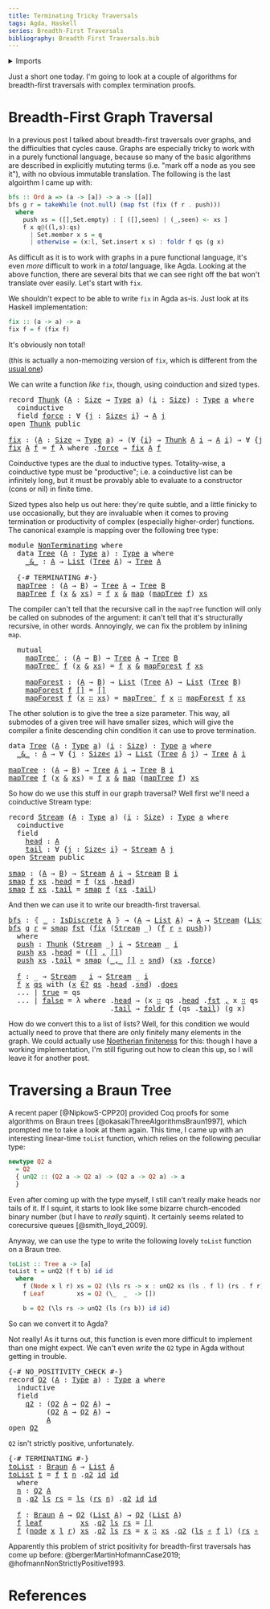```yaml
---
title: Terminating Tricky Traversals
tags: Agda, Haskell
series: Breadth-First Traversals
bibliography: Breadth First Traversals.bib
---
```


<details>
<summary>
Imports
</summary>


<pre class="Agda"><a id="192" class="Symbol">{-#</a> <a id="196" class="Keyword">OPTIONS</a> <a id="204" class="Pragma">--cubical</a> <a id="214" class="Pragma">--sized-types</a> <a id="228" class="Symbol">#-}</a>

<a id="233" class="Keyword">module</a> <a id="240" href="" class="Module">Post</a> <a id="245" class="Keyword">where</a>

<a id="252" class="Keyword">open</a> <a id="257" class="Keyword">import</a> <a id="264" href="../code/terminating-tricky-traversals/Post.Prelude.html" class="Module">../code/terminating-tricky-traversals/Post.Prelude</a>
</pre>
</details>


Just a short one today.
I'm going to look at a couple of algorithms for breadth-first traversals with
complex termination proofs.

# Breadth-First Graph Traversal

In a previous post I talked about breadth-first traversals over graphs, and the
difficulties that cycles cause.
Graphs are especially tricky to work with in a purely functional language,
because so many of the basic algorithms are described in explicitly mututing
terms (i.e. "mark off a node as you see it"), with no obvious immutable
translation.
The following is the last algoirthm I came up with:

```haskell
bfs :: Ord a => (a -> [a]) -> a -> [[a]]
bfs g r = takeWhile (not.null) (map fst (fix (f r . push)))
  where
    push xs = ([],Set.empty) : [ ([],seen) | (_,seen) <- xs ]
    f x q@((l,s):qs)
      | Set.member x s = q
      | otherwise = (x:l, Set.insert x s) : foldr f qs (g x)
```

As difficult as it is to work with graphs in a pure functional language, it's
even *more* difficult to work in a *total* language, like Agda.
Looking at the above function, there are several bits that we can see right off
the bat won't translate over easily.
Let's start with `fix`.

We shouldn't expect to be able to write `fix` in Agda as-is.
Just look at its Haskell implementation:

```haskell
fix :: (a -> a) -> a
fix f = f (fix f)
```

It's obviously non total!

(this is actually a non-memoizing version of `fix`, which is different from the
[usual
one](https://stackoverflow.com/questions/37366222/why-is-this-version-of-fix-more-efficient-in-haskell/37366374))

We can write a function *like* `fix`, though, using coinduction and sized types.

<pre class="Agda"><a id="1890" class="Keyword">record</a> <a id="Thunk"></a><a id="1897" href="#1897" class="Record">Thunk</a> <a id="1903" class="Symbol">(</a><a id="1904" href="#1904" class="Bound">A</a> <a id="1906" class="Symbol">:</a> <a id="1908" href="../code/terminating-tricky-traversals/Agda.Builtin.Size.html#179" class="Postulate">Size</a> <a id="1913" class="Symbol">→</a> <a id="1915" href="../code/terminating-tricky-traversals/Cubical.Core.Primitives.html#957" class="Function">Type</a> <a id="1920" href="../code/terminating-tricky-traversals/Post.Prelude.html#221" class="Generalizable">a</a><a id="1921" class="Symbol">)</a> <a id="1923" class="Symbol">(</a><a id="1924" href="#1924" class="Bound">i</a> <a id="1926" class="Symbol">:</a> <a id="1928" href="../code/terminating-tricky-traversals/Agda.Builtin.Size.html#179" class="Postulate">Size</a><a id="1932" class="Symbol">)</a> <a id="1934" class="Symbol">:</a> <a id="1936" href="../code/terminating-tricky-traversals/Cubical.Core.Primitives.html#957" class="Function">Type</a> <a id="1941" href="#1920" class="Bound">a</a> <a id="1943" class="Keyword">where</a>
  <a id="1951" class="Keyword">coinductive</a>
  <a id="1965" class="Keyword">field</a> <a id="Thunk.force"></a><a id="1971" href="#1971" class="Field">force</a> <a id="1977" class="Symbol">:</a> <a id="1979" class="Symbol">∀</a> <a id="1981" class="Symbol">{</a><a id="1982" href="#1982" class="Bound">j</a> <a id="1984" class="Symbol">:</a> <a id="1986" href="../code/terminating-tricky-traversals/Agda.Builtin.Size.html#211" class="Postulate Operator">Size&lt;</a> <a id="1992" href="#1924" class="Bound">i</a><a id="1993" class="Symbol">}</a> <a id="1995" class="Symbol">→</a> <a id="1997" href="#1904" class="Bound">A</a> <a id="1999" href="#1982" class="Bound">j</a>
<a id="2001" class="Keyword">open</a> <a id="2006" href="#1897" class="Module">Thunk</a> <a id="2012" class="Keyword">public</a>

<a id="fix"></a><a id="2020" href="#2020" class="Function">fix</a> <a id="2024" class="Symbol">:</a> <a id="2026" class="Symbol">(</a><a id="2027" href="#2027" class="Bound">A</a> <a id="2029" class="Symbol">:</a> <a id="2031" href="../code/terminating-tricky-traversals/Agda.Builtin.Size.html#179" class="Postulate">Size</a> <a id="2036" class="Symbol">→</a> <a id="2038" href="../code/terminating-tricky-traversals/Cubical.Core.Primitives.html#957" class="Function">Type</a> <a id="2043" href="../code/terminating-tricky-traversals/Post.Prelude.html#221" class="Generalizable">a</a><a id="2044" class="Symbol">)</a> <a id="2046" class="Symbol">→</a> <a id="2048" class="Symbol">(∀</a> <a id="2051" class="Symbol">{</a><a id="2052" href="#2052" class="Bound">i</a><a id="2053" class="Symbol">}</a> <a id="2055" class="Symbol">→</a> <a id="2057" href="#1897" class="Record">Thunk</a> <a id="2063" href="#2027" class="Bound">A</a> <a id="2065" href="#2052" class="Bound">i</a> <a id="2067" class="Symbol">→</a> <a id="2069" href="#2027" class="Bound">A</a> <a id="2071" href="#2052" class="Bound">i</a><a id="2072" class="Symbol">)</a> <a id="2074" class="Symbol">→</a> <a id="2076" class="Symbol">∀</a> <a id="2078" class="Symbol">{</a><a id="2079" href="#2079" class="Bound">j</a><a id="2080" class="Symbol">}</a> <a id="2082" class="Symbol">→</a> <a id="2084" href="#2027" class="Bound">A</a> <a id="2086" href="#2079" class="Bound">j</a>
<a id="2088" href="#2020" class="Function">fix</a> <a id="2092" href="#2092" class="Bound">A</a> <a id="2094" href="#2094" class="Bound">f</a> <a id="2096" class="Symbol">=</a> <a id="2098" href="#2094" class="Bound">f</a> <a id="2100" class="Symbol">λ</a> <a id="2102" class="Keyword">where</a> <a id="2108" class="Symbol">.</a><a id="2109" href="#1971" class="Field">force</a> <a id="2115" class="Symbol">→</a> <a id="2117" href="#2020" class="Function">fix</a> <a id="2121" href="#2092" class="Bound">A</a> <a id="2123" href="#2094" class="Bound">f</a>
</pre>
Coinductive types are the dual to inductive types.
Totality-wise, a coinductive type must be "productive"; i.e. a coinductive list
can be infinitely long, but it must be provably able to evaluate to a
constructor (cons or nil) in finite time.

Sized types also help us out here: they're quite subtle, and a little finicky to
use occasionally, but they are invaluable when it comes to proving termination
or productivity of complex (especially higher-order) functions.
The canonical example is mapping over the following tree type:

<pre class="Agda"><a id="2670" class="Keyword">module</a> <a id="NonTerminating"></a><a id="2677" href="#2677" class="Module">NonTerminating</a> <a id="2692" class="Keyword">where</a>
  <a id="2700" class="Keyword">data</a> <a id="NonTerminating.Tree"></a><a id="2705" href="#2705" class="Datatype">Tree</a> <a id="2710" class="Symbol">(</a><a id="2711" href="#2711" class="Bound">A</a> <a id="2713" class="Symbol">:</a> <a id="2715" href="../code/terminating-tricky-traversals/Cubical.Core.Primitives.html#957" class="Function">Type</a> <a id="2720" href="../code/terminating-tricky-traversals/Post.Prelude.html#221" class="Generalizable">a</a><a id="2721" class="Symbol">)</a> <a id="2723" class="Symbol">:</a> <a id="2725" href="../code/terminating-tricky-traversals/Cubical.Core.Primitives.html#957" class="Function">Type</a> <a id="2730" href="#2720" class="Bound">a</a> <a id="2732" class="Keyword">where</a>
    <a id="NonTerminating.Tree._&amp;_"></a><a id="2742" href="#2742" class="InductiveConstructor Operator">_&amp;_</a> <a id="2746" class="Symbol">:</a> <a id="2748" href="#2711" class="Bound">A</a> <a id="2750" class="Symbol">→</a> <a id="2752" href="../code/terminating-tricky-traversals/Post.Prelude.html#507" class="Datatype">List</a> <a id="2757" class="Symbol">(</a><a id="2758" href="#2705" class="Datatype">Tree</a> <a id="2763" href="#2711" class="Bound">A</a><a id="2764" class="Symbol">)</a> <a id="2766" class="Symbol">→</a> <a id="2768" href="#2705" class="Datatype">Tree</a> <a id="2773" href="#2711" class="Bound">A</a>

  <a id="2778" class="Symbol">{-#</a> <a id="2782" class="Keyword">TERMINATING</a> <a id="2794" class="Symbol">#-}</a>
  <a id="NonTerminating.mapTree"></a><a id="2800" href="#2800" class="Function">mapTree</a> <a id="2808" class="Symbol">:</a> <a id="2810" class="Symbol">(</a><a id="2811" href="../code/terminating-tricky-traversals/Post.Prelude.html#237" class="Generalizable">A</a> <a id="2813" class="Symbol">→</a> <a id="2815" href="../code/terminating-tricky-traversals/Post.Prelude.html#250" class="Generalizable">B</a><a id="2816" class="Symbol">)</a> <a id="2818" class="Symbol">→</a> <a id="2820" href="#2705" class="Datatype">Tree</a> <a id="2825" href="../code/terminating-tricky-traversals/Post.Prelude.html#237" class="Generalizable">A</a> <a id="2827" class="Symbol">→</a> <a id="2829" href="#2705" class="Datatype">Tree</a> <a id="2834" href="../code/terminating-tricky-traversals/Post.Prelude.html#250" class="Generalizable">B</a>
  <a id="2838" href="#2800" class="Function">mapTree</a> <a id="2846" href="#2846" class="Bound">f</a> <a id="2848" class="Symbol">(</a><a id="2849" href="#2849" class="Bound">x</a> <a id="2851" href="#2742" class="InductiveConstructor Operator">&amp;</a> <a id="2853" href="#2853" class="Bound">xs</a><a id="2855" class="Symbol">)</a> <a id="2857" class="Symbol">=</a> <a id="2859" href="#2846" class="Bound">f</a> <a id="2861" href="#2849" class="Bound">x</a> <a id="2863" href="#2742" class="InductiveConstructor Operator">&amp;</a> <a id="2865" href="../code/terminating-tricky-traversals/Post.Prelude.html#678" class="Function">map</a> <a id="2869" class="Symbol">(</a><a id="2870" href="#2800" class="Function">mapTree</a> <a id="2878" href="#2846" class="Bound">f</a><a id="2879" class="Symbol">)</a> <a id="2881" href="#2853" class="Bound">xs</a>
</pre>
The compiler can't tell that the recursive call in the `mapTree` function will
only be called on subnodes of the argument: it can't tell that it's structurally
recursive, in other words.
Annoyingly, we can fix the problem by inlining `map`.

<pre class="Agda">  <a id="3141" class="Keyword">mutual</a>
    <a id="NonTerminating.mapTree′"></a><a id="3152" href="#3152" class="Function">mapTree′</a> <a id="3161" class="Symbol">:</a> <a id="3163" class="Symbol">(</a><a id="3164" href="../code/terminating-tricky-traversals/Post.Prelude.html#237" class="Generalizable">A</a> <a id="3166" class="Symbol">→</a> <a id="3168" href="../code/terminating-tricky-traversals/Post.Prelude.html#250" class="Generalizable">B</a><a id="3169" class="Symbol">)</a> <a id="3171" class="Symbol">→</a> <a id="3173" href="#2705" class="Datatype">Tree</a> <a id="3178" href="../code/terminating-tricky-traversals/Post.Prelude.html#237" class="Generalizable">A</a> <a id="3180" class="Symbol">→</a> <a id="3182" href="#2705" class="Datatype">Tree</a> <a id="3187" href="../code/terminating-tricky-traversals/Post.Prelude.html#250" class="Generalizable">B</a>
    <a id="3193" href="#3152" class="Function">mapTree′</a> <a id="3202" href="#3202" class="Bound">f</a> <a id="3204" class="Symbol">(</a><a id="3205" href="#3205" class="Bound">x</a> <a id="3207" href="#2742" class="InductiveConstructor Operator">&amp;</a> <a id="3209" href="#3209" class="Bound">xs</a><a id="3211" class="Symbol">)</a> <a id="3213" class="Symbol">=</a> <a id="3215" href="#3202" class="Bound">f</a> <a id="3217" href="#3205" class="Bound">x</a> <a id="3219" href="#2742" class="InductiveConstructor Operator">&amp;</a> <a id="3221" href="#3241" class="Function">mapForest</a> <a id="3231" href="#3202" class="Bound">f</a> <a id="3233" href="#3209" class="Bound">xs</a>

    <a id="NonTerminating.mapForest"></a><a id="3241" href="#3241" class="Function">mapForest</a> <a id="3251" class="Symbol">:</a> <a id="3253" class="Symbol">(</a><a id="3254" href="../code/terminating-tricky-traversals/Post.Prelude.html#237" class="Generalizable">A</a> <a id="3256" class="Symbol">→</a> <a id="3258" href="../code/terminating-tricky-traversals/Post.Prelude.html#250" class="Generalizable">B</a><a id="3259" class="Symbol">)</a> <a id="3261" class="Symbol">→</a> <a id="3263" href="../code/terminating-tricky-traversals/Post.Prelude.html#507" class="Datatype">List</a> <a id="3268" class="Symbol">(</a><a id="3269" href="#2705" class="Datatype">Tree</a> <a id="3274" href="../code/terminating-tricky-traversals/Post.Prelude.html#237" class="Generalizable">A</a><a id="3275" class="Symbol">)</a> <a id="3277" class="Symbol">→</a> <a id="3279" href="../code/terminating-tricky-traversals/Post.Prelude.html#507" class="Datatype">List</a> <a id="3284" class="Symbol">(</a><a id="3285" href="#2705" class="Datatype">Tree</a> <a id="3290" href="../code/terminating-tricky-traversals/Post.Prelude.html#250" class="Generalizable">B</a><a id="3291" class="Symbol">)</a>
    <a id="3297" href="#3241" class="Function">mapForest</a> <a id="3307" href="#3307" class="Bound">f</a> <a id="3309" href="../code/terminating-tricky-traversals/Post.Prelude.html#542" class="InductiveConstructor">[]</a> <a id="3312" class="Symbol">=</a> <a id="3314" href="../code/terminating-tricky-traversals/Post.Prelude.html#542" class="InductiveConstructor">[]</a>
    <a id="3321" href="#3241" class="Function">mapForest</a> <a id="3331" href="#3331" class="Bound">f</a> <a id="3333" class="Symbol">(</a><a id="3334" href="#3334" class="Bound">x</a> <a id="3336" href="../code/terminating-tricky-traversals/Post.Prelude.html#556" class="InductiveConstructor Operator">∷</a> <a id="3338" href="#3338" class="Bound">xs</a><a id="3340" class="Symbol">)</a> <a id="3342" class="Symbol">=</a> <a id="3344" href="#3152" class="Function">mapTree′</a> <a id="3353" href="#3331" class="Bound">f</a> <a id="3355" href="#3334" class="Bound">x</a> <a id="3357" href="../code/terminating-tricky-traversals/Post.Prelude.html#556" class="InductiveConstructor Operator">∷</a> <a id="3359" href="#3241" class="Function">mapForest</a> <a id="3369" href="#3331" class="Bound">f</a> <a id="3371" href="#3338" class="Bound">xs</a>
</pre>
The other solution is to give the tree a size parameter.
This way, all submodes of a given tree will have smaller sizes, which will give
the compiler a finite descending chin condition it can use to prove termination.

<pre class="Agda"><a id="3606" class="Keyword">data</a> <a id="Tree"></a><a id="3611" href="#3611" class="Datatype">Tree</a> <a id="3616" class="Symbol">(</a><a id="3617" href="#3617" class="Bound">A</a> <a id="3619" class="Symbol">:</a> <a id="3621" href="../code/terminating-tricky-traversals/Cubical.Core.Primitives.html#957" class="Function">Type</a> <a id="3626" href="../code/terminating-tricky-traversals/Post.Prelude.html#221" class="Generalizable">a</a><a id="3627" class="Symbol">)</a> <a id="3629" class="Symbol">(</a><a id="3630" href="#3630" class="Bound">i</a> <a id="3632" class="Symbol">:</a> <a id="3634" href="../code/terminating-tricky-traversals/Agda.Builtin.Size.html#179" class="Postulate">Size</a><a id="3638" class="Symbol">)</a> <a id="3640" class="Symbol">:</a> <a id="3642" href="../code/terminating-tricky-traversals/Cubical.Core.Primitives.html#957" class="Function">Type</a> <a id="3647" href="#3626" class="Bound">a</a> <a id="3649" class="Keyword">where</a>
  <a id="Tree._&amp;_"></a><a id="3657" href="#3657" class="InductiveConstructor Operator">_&amp;_</a> <a id="3661" class="Symbol">:</a> <a id="3663" href="#3617" class="Bound">A</a> <a id="3665" class="Symbol">→</a> <a id="3667" class="Symbol">∀</a> <a id="3669" class="Symbol">{</a><a id="3670" href="#3670" class="Bound">j</a> <a id="3672" class="Symbol">:</a> <a id="3674" href="../code/terminating-tricky-traversals/Agda.Builtin.Size.html#211" class="Postulate Operator">Size&lt;</a> <a id="3680" href="#3630" class="Bound">i</a><a id="3681" class="Symbol">}</a> <a id="3683" class="Symbol">→</a> <a id="3685" href="../code/terminating-tricky-traversals/Post.Prelude.html#507" class="Datatype">List</a> <a id="3690" class="Symbol">(</a><a id="3691" href="#3611" class="Datatype">Tree</a> <a id="3696" href="#3617" class="Bound">A</a> <a id="3698" href="#3670" class="Bound">j</a><a id="3699" class="Symbol">)</a> <a id="3701" class="Symbol">→</a> <a id="3703" href="#3611" class="Datatype">Tree</a> <a id="3708" href="#3617" class="Bound">A</a> <a id="3710" href="#3630" class="Bound">i</a>

<a id="mapTree"></a><a id="3713" href="#3713" class="Function">mapTree</a> <a id="3721" class="Symbol">:</a> <a id="3723" class="Symbol">(</a><a id="3724" href="../code/terminating-tricky-traversals/Post.Prelude.html#237" class="Generalizable">A</a> <a id="3726" class="Symbol">→</a> <a id="3728" href="../code/terminating-tricky-traversals/Post.Prelude.html#250" class="Generalizable">B</a><a id="3729" class="Symbol">)</a> <a id="3731" class="Symbol">→</a> <a id="3733" href="#3611" class="Datatype">Tree</a> <a id="3738" href="../code/terminating-tricky-traversals/Post.Prelude.html#237" class="Generalizable">A</a> <a id="3740" href="../code/terminating-tricky-traversals/Post.Prelude.html#276" class="Generalizable">i</a> <a id="3742" class="Symbol">→</a> <a id="3744" href="#3611" class="Datatype">Tree</a> <a id="3749" href="../code/terminating-tricky-traversals/Post.Prelude.html#250" class="Generalizable">B</a> <a id="3751" href="../code/terminating-tricky-traversals/Post.Prelude.html#276" class="Generalizable">i</a>
<a id="3753" href="#3713" class="Function">mapTree</a> <a id="3761" href="#3761" class="Bound">f</a> <a id="3763" class="Symbol">(</a><a id="3764" href="#3764" class="Bound">x</a> <a id="3766" href="#3657" class="InductiveConstructor Operator">&amp;</a> <a id="3768" href="#3768" class="Bound">xs</a><a id="3770" class="Symbol">)</a> <a id="3772" class="Symbol">=</a> <a id="3774" href="#3761" class="Bound">f</a> <a id="3776" href="#3764" class="Bound">x</a> <a id="3778" href="#3657" class="InductiveConstructor Operator">&amp;</a> <a id="3780" href="../code/terminating-tricky-traversals/Post.Prelude.html#678" class="Function">map</a> <a id="3784" class="Symbol">(</a><a id="3785" href="#3713" class="Function">mapTree</a> <a id="3793" href="#3761" class="Bound">f</a><a id="3794" class="Symbol">)</a> <a id="3796" href="#3768" class="Bound">xs</a>
</pre>
So how do we use this stuff in our graph traversal?
Well first we'll need a coinductive Stream type:

<pre class="Agda"><a id="3914" class="Keyword">record</a> <a id="Stream"></a><a id="3921" href="#3921" class="Record">Stream</a> <a id="3928" class="Symbol">(</a><a id="3929" href="#3929" class="Bound">A</a> <a id="3931" class="Symbol">:</a> <a id="3933" href="../code/terminating-tricky-traversals/Cubical.Core.Primitives.html#957" class="Function">Type</a> <a id="3938" href="../code/terminating-tricky-traversals/Post.Prelude.html#221" class="Generalizable">a</a><a id="3939" class="Symbol">)</a> <a id="3941" class="Symbol">(</a><a id="3942" href="#3942" class="Bound">i</a> <a id="3944" class="Symbol">:</a> <a id="3946" href="../code/terminating-tricky-traversals/Agda.Builtin.Size.html#179" class="Postulate">Size</a><a id="3950" class="Symbol">)</a> <a id="3952" class="Symbol">:</a> <a id="3954" href="../code/terminating-tricky-traversals/Cubical.Core.Primitives.html#957" class="Function">Type</a> <a id="3959" href="#3938" class="Bound">a</a> <a id="3961" class="Keyword">where</a>
  <a id="3969" class="Keyword">coinductive</a>
  <a id="3983" class="Keyword">field</a>
    <a id="Stream.head"></a><a id="3993" href="#3993" class="Field">head</a> <a id="3998" class="Symbol">:</a> <a id="4000" href="#3929" class="Bound">A</a>
    <a id="Stream.tail"></a><a id="4006" href="#4006" class="Field">tail</a> <a id="4011" class="Symbol">:</a> <a id="4013" class="Symbol">∀</a> <a id="4015" class="Symbol">{</a><a id="4016" href="#4016" class="Bound">j</a> <a id="4018" class="Symbol">:</a> <a id="4020" href="../code/terminating-tricky-traversals/Agda.Builtin.Size.html#211" class="Postulate Operator">Size&lt;</a> <a id="4026" href="#3942" class="Bound">i</a><a id="4027" class="Symbol">}</a> <a id="4029" class="Symbol">→</a> <a id="4031" href="#3921" class="Record">Stream</a> <a id="4038" href="#3929" class="Bound">A</a> <a id="4040" href="#4016" class="Bound">j</a>
<a id="4042" class="Keyword">open</a> <a id="4047" href="#3921" class="Module">Stream</a> <a id="4054" class="Keyword">public</a>

<a id="smap"></a><a id="4062" href="#4062" class="Function">smap</a> <a id="4067" class="Symbol">:</a> <a id="4069" class="Symbol">(</a><a id="4070" href="../code/terminating-tricky-traversals/Post.Prelude.html#237" class="Generalizable">A</a> <a id="4072" class="Symbol">→</a> <a id="4074" href="../code/terminating-tricky-traversals/Post.Prelude.html#250" class="Generalizable">B</a><a id="4075" class="Symbol">)</a> <a id="4077" class="Symbol">→</a> <a id="4079" href="#3921" class="Record">Stream</a> <a id="4086" href="../code/terminating-tricky-traversals/Post.Prelude.html#237" class="Generalizable">A</a> <a id="4088" href="../code/terminating-tricky-traversals/Post.Prelude.html#276" class="Generalizable">i</a> <a id="4090" class="Symbol">→</a> <a id="4092" href="#3921" class="Record">Stream</a> <a id="4099" href="../code/terminating-tricky-traversals/Post.Prelude.html#250" class="Generalizable">B</a> <a id="4101" href="../code/terminating-tricky-traversals/Post.Prelude.html#276" class="Generalizable">i</a>
<a id="4103" href="#4062" class="Function">smap</a> <a id="4108" href="#4108" class="Bound">f</a> <a id="4110" href="#4110" class="Bound">xs</a> <a id="4113" class="Symbol">.</a><a id="4114" href="#3993" class="Field">head</a> <a id="4119" class="Symbol">=</a> <a id="4121" href="#4108" class="Bound">f</a> <a id="4123" class="Symbol">(</a><a id="4124" href="#4110" class="Bound">xs</a> <a id="4127" class="Symbol">.</a><a id="4128" href="#3993" class="Field">head</a><a id="4132" class="Symbol">)</a>
<a id="4134" href="#4062" class="Function">smap</a> <a id="4139" href="#4139" class="Bound">f</a> <a id="4141" href="#4141" class="Bound">xs</a> <a id="4144" class="Symbol">.</a><a id="4145" href="#4006" class="Field">tail</a> <a id="4150" class="Symbol">=</a> <a id="4152" href="#4062" class="Function">smap</a> <a id="4157" href="#4139" class="Bound">f</a> <a id="4159" class="Symbol">(</a><a id="4160" href="#4141" class="Bound">xs</a> <a id="4163" class="Symbol">.</a><a id="4164" href="#4006" class="Field">tail</a><a id="4168" class="Symbol">)</a>
</pre>
And then we can use it to write our breadth-first traversal.

<pre class="Agda"><a id="bfs"></a><a id="4245" href="#4245" class="Function">bfs</a> <a id="4249" class="Symbol">:</a> <a id="4251" class="Symbol">⦃</a> <a id="4253" href="#4253" class="Bound">_</a> <a id="4255" class="Symbol">:</a> <a id="4257" href="../code/terminating-tricky-traversals/Post.Prelude.html#2916" class="Record">IsDiscrete</a> <a id="4268" href="../code/terminating-tricky-traversals/Post.Prelude.html#237" class="Generalizable">A</a> <a id="4270" class="Symbol">⦄</a> <a id="4272" class="Symbol">→</a> <a id="4274" class="Symbol">(</a><a id="4275" href="../code/terminating-tricky-traversals/Post.Prelude.html#237" class="Generalizable">A</a> <a id="4277" class="Symbol">→</a> <a id="4279" href="../code/terminating-tricky-traversals/Post.Prelude.html#507" class="Datatype">List</a> <a id="4284" href="../code/terminating-tricky-traversals/Post.Prelude.html#237" class="Generalizable">A</a><a id="4285" class="Symbol">)</a> <a id="4287" class="Symbol">→</a> <a id="4289" href="../code/terminating-tricky-traversals/Post.Prelude.html#237" class="Generalizable">A</a> <a id="4291" class="Symbol">→</a> <a id="4293" href="#3921" class="Record">Stream</a> <a id="4300" class="Symbol">(</a><a id="4301" href="../code/terminating-tricky-traversals/Post.Prelude.html#507" class="Datatype">List</a> <a id="4306" href="../code/terminating-tricky-traversals/Post.Prelude.html#237" class="Generalizable">A</a><a id="4307" class="Symbol">)</a> <a id="4309" href="../code/terminating-tricky-traversals/Post.Prelude.html#276" class="Generalizable">i</a>
<a id="4311" href="#4245" class="Function">bfs</a> <a id="4315" href="#4315" class="Bound">g</a> <a id="4317" href="#4317" class="Bound">r</a> <a id="4319" class="Symbol">=</a> <a id="4321" href="#4062" class="Function">smap</a> <a id="4326" href="../code/terminating-tricky-traversals/Agda.Builtin.Sigma.html#225" class="Field">fst</a> <a id="4330" class="Symbol">(</a><a id="4331" href="#2020" class="Function">fix</a> <a id="4335" class="Symbol">(</a><a id="4336" href="#3921" class="Record">Stream</a> <a id="4343" class="Symbol">_)</a> <a id="4346" class="Symbol">(</a><a id="4347" href="#4490" class="Function">f</a> <a id="4349" href="#4317" class="Bound">r</a> <a id="4351" href="../code/terminating-tricky-traversals/Post.Prelude.html#434" class="Function Operator">∘</a> <a id="4353" href="#4370" class="Function">push</a><a id="4357" class="Symbol">))</a>
  <a id="4362" class="Keyword">where</a>
  <a id="4370" href="#4370" class="Function">push</a> <a id="4375" class="Symbol">:</a> <a id="4377" href="#1897" class="Record">Thunk</a> <a id="4383" class="Symbol">(</a><a id="4384" href="#3921" class="Record">Stream</a> <a id="4391" class="Symbol">_)</a> <a id="4394" href="../code/terminating-tricky-traversals/Post.Prelude.html#276" class="Generalizable">i</a> <a id="4396" class="Symbol">→</a> <a id="4398" href="#3921" class="Record">Stream</a> <a id="4405" class="Symbol">_</a> <a id="4407" href="../code/terminating-tricky-traversals/Post.Prelude.html#276" class="Generalizable">i</a>
  <a id="4411" href="#4370" class="Function">push</a> <a id="4416" href="#4416" class="Bound">xs</a> <a id="4419" class="Symbol">.</a><a id="4420" href="#3993" class="Field">head</a> <a id="4425" class="Symbol">=</a> <a id="4427" class="Symbol">(</a><a id="4428" href="../code/terminating-tricky-traversals/Post.Prelude.html#542" class="InductiveConstructor">[]</a> <a id="4431" href="../code/terminating-tricky-traversals/Agda.Builtin.Sigma.html#209" class="InductiveConstructor Operator">,</a> <a id="4433" href="../code/terminating-tricky-traversals/Post.Prelude.html#542" class="InductiveConstructor">[]</a><a id="4435" class="Symbol">)</a>
  <a id="4439" href="#4370" class="Function">push</a> <a id="4444" href="#4444" class="Bound">xs</a> <a id="4447" class="Symbol">.</a><a id="4448" href="#4006" class="Field">tail</a> <a id="4453" class="Symbol">=</a> <a id="4455" href="#4062" class="Function">smap</a> <a id="4460" class="Symbol">(</a><a id="4461" href="../code/terminating-tricky-traversals/Agda.Builtin.Sigma.html#209" class="InductiveConstructor Operator">_,_</a> <a id="4465" href="../code/terminating-tricky-traversals/Post.Prelude.html#542" class="InductiveConstructor">[]</a> <a id="4468" href="../code/terminating-tricky-traversals/Post.Prelude.html#434" class="Function Operator">∘</a> <a id="4470" href="../code/terminating-tricky-traversals/Agda.Builtin.Sigma.html#237" class="Field">snd</a><a id="4473" class="Symbol">)</a> <a id="4475" class="Symbol">(</a><a id="4476" href="#4444" class="Bound">xs</a> <a id="4479" class="Symbol">.</a><a id="4480" href="#1971" class="Field">force</a><a id="4485" class="Symbol">)</a>

  <a id="4490" href="#4490" class="Function">f</a> <a id="4492" class="Symbol">:</a> <a id="4494" class="Symbol">_</a> <a id="4496" class="Symbol">→</a> <a id="4498" href="#3921" class="Record">Stream</a> <a id="4505" class="Symbol">_</a> <a id="4507" href="../code/terminating-tricky-traversals/Post.Prelude.html#276" class="Generalizable">i</a> <a id="4509" class="Symbol">→</a> <a id="4511" href="#3921" class="Record">Stream</a> <a id="4518" class="Symbol">_</a> <a id="4520" href="../code/terminating-tricky-traversals/Post.Prelude.html#276" class="Generalizable">i</a>
  <a id="4524" href="#4490" class="Function">f</a> <a id="4526" href="#4526" class="Bound">x</a> <a id="4528" href="#4528" class="Bound">qs</a> <a id="4531" class="Keyword">with</a> <a id="4536" class="Symbol">(</a><a id="4537" href="#4526" class="Bound">x</a> <a id="4539" href="../code/terminating-tricky-traversals/Post.Prelude.html#3012" class="Function Operator">∈?</a> <a id="4542" href="#4528" class="Bound">qs</a> <a id="4545" class="Symbol">.</a><a id="4546" href="#3993" class="Field">head</a> <a id="4551" class="Symbol">.</a><a id="4552" href="../code/terminating-tricky-traversals/Agda.Builtin.Sigma.html#237" class="Field">snd</a><a id="4555" class="Symbol">)</a> <a id="4557" class="Symbol">.</a><a id="4558" href="../code/terminating-tricky-traversals/Post.Prelude.html#1059" class="Field">does</a>
  <a id="4565" class="Symbol">...</a> <a id="4569" class="Symbol">|</a> <a id="4571" href="../code/terminating-tricky-traversals/Agda.Builtin.Bool.html#160" class="InductiveConstructor">true</a> <a id="4576" class="Symbol">=</a> <a id="4578" class="Bound">qs</a>
  <a id="4583" class="Symbol">...</a> <a id="4587" class="Symbol">|</a> <a id="4589" href="../code/terminating-tricky-traversals/Agda.Builtin.Bool.html#154" class="InductiveConstructor">false</a> <a id="4595" class="Symbol">=</a> <a id="4597" class="Symbol">λ</a> <a id="4599" class="Keyword">where</a> <a id="4605" class="Symbol">.</a><a id="4606" href="#3993" class="Field">head</a> <a id="4611" class="Symbol">→</a> <a id="4613" class="Symbol">(</a><a id="4614" class="Bound">x</a> <a id="4616" href="../code/terminating-tricky-traversals/Post.Prelude.html#556" class="InductiveConstructor Operator">∷</a> <a id="4618" class="Bound">qs</a> <a id="4621" class="Symbol">.</a><a id="4622" href="#3993" class="Field">head</a> <a id="4627" class="Symbol">.</a><a id="4628" href="../code/terminating-tricky-traversals/Agda.Builtin.Sigma.html#225" class="Field">fst</a> <a id="4632" href="../code/terminating-tricky-traversals/Agda.Builtin.Sigma.html#209" class="InductiveConstructor Operator">,</a> <a id="4634" class="Bound">x</a> <a id="4636" href="../code/terminating-tricky-traversals/Post.Prelude.html#556" class="InductiveConstructor Operator">∷</a> <a id="4638" class="Bound">qs</a> <a id="4641" class="Symbol">.</a><a id="4642" href="#3993" class="Field">head</a> <a id="4647" class="Symbol">.</a><a id="4648" href="../code/terminating-tricky-traversals/Agda.Builtin.Sigma.html#237" class="Field">snd</a><a id="4651" class="Symbol">)</a>
                        <a id="4677" class="Symbol">.</a><a id="4678" href="#4006" class="Field">tail</a> <a id="4683" class="Symbol">→</a> <a id="4685" href="../code/terminating-tricky-traversals/Post.Prelude.html#583" class="Function">foldr</a> <a id="4691" href="#4490" class="Function">f</a> <a id="4693" class="Symbol">(</a><a id="4694" class="Bound">qs</a> <a id="4697" class="Symbol">.</a><a id="4698" href="#4006" class="Field">tail</a><a id="4702" class="Symbol">)</a> <a id="4704" class="Symbol">(</a><a id="4705" href="#4315" class="Bound">g</a> <a id="4707" class="Bound">x</a><a id="4708" class="Symbol">)</a>
</pre>
How do we convert this to a list of lists?
Well, for this condition we would actually need to prove that there are only
finitely many elements in the graph.
We could actually use [Noetherian finiteness](https://arxiv.org/abs/1604.01186)
for this: though I have a working implementation, I'm still figuring out how to
clean this up, so I will leave it for another post.

# Traversing a Braun Tree


A recent paper [@NipkowS-CPP20] provided Coq proofs for some algorithms on Braun
trees [@okasakiThreeAlgorithmsBraun1997], which prompted me to take a look at
them again. 
This time, I came up with an interesting linear-time `toList` function, which
relies on the following peculiar type:

```haskell
newtype Q2 a
  = Q2
  { unQ2 :: (Q2 a -> Q2 a) -> (Q2 a -> Q2 a) -> a
  }
```

Even after coming up with the type myself, I still can't really make heads nor
tails of it.
If I squint, it starts to look like some bizarre church-encoded binary number
(but I have to *really* squint).
It certainly seems related to corecursive queues [@smith_lloyd_2009].

Anyway, we can use the type to write the following lovely `toList` function on a
Braun tree.

```haskell
toList :: Tree a -> [a]
toList t = unQ2 (f t b) id id
  where
    f (Node x l r) xs = Q2 (\ls rs -> x : unQ2 xs (ls . f l) (rs . f r))
    f Leaf         xs = Q2 (\_  _  -> [])

    b = Q2 (\ls rs -> unQ2 (ls (rs b)) id id)
```

So can we convert it to Agda?

Not really!
As it turns out, this function is even more difficult to implement than one
might expect.
We can't even *write* the `Q2` type in Agda without getting in trouble.

<pre class="Agda"><a id="6242" class="Symbol">{-#</a> <a id="6246" class="Keyword">NO_POSITIVITY_CHECK</a> <a id="6266" class="Symbol">#-}</a>
<a id="6270" class="Keyword">record</a> <a id="Q2"></a><a id="6277" href="#6277" class="Record">Q2</a> <a id="6280" class="Symbol">(</a><a id="6281" href="#6281" class="Bound">A</a> <a id="6283" class="Symbol">:</a> <a id="6285" href="../code/terminating-tricky-traversals/Cubical.Core.Primitives.html#957" class="Function">Type</a> <a id="6290" href="../code/terminating-tricky-traversals/Post.Prelude.html#221" class="Generalizable">a</a><a id="6291" class="Symbol">)</a> <a id="6293" class="Symbol">:</a> <a id="6295" href="../code/terminating-tricky-traversals/Cubical.Core.Primitives.html#957" class="Function">Type</a> <a id="6300" href="#6290" class="Bound">a</a> <a id="6302" class="Keyword">where</a>
  <a id="6310" class="Keyword">inductive</a>
  <a id="6322" class="Keyword">field</a>
    <a id="Q2.q2"></a><a id="6332" href="#6332" class="Field">q2</a> <a id="6335" class="Symbol">:</a> <a id="6337" class="Symbol">(</a><a id="6338" href="#6277" class="Record">Q2</a> <a id="6341" href="#6281" class="Bound">A</a> <a id="6343" class="Symbol">→</a> <a id="6345" href="#6277" class="Record">Q2</a> <a id="6348" href="#6281" class="Bound">A</a><a id="6349" class="Symbol">)</a> <a id="6351" class="Symbol">→</a>
         <a id="6362" class="Symbol">(</a><a id="6363" href="#6277" class="Record">Q2</a> <a id="6366" href="#6281" class="Bound">A</a> <a id="6368" class="Symbol">→</a> <a id="6370" href="#6277" class="Record">Q2</a> <a id="6373" href="#6281" class="Bound">A</a><a id="6374" class="Symbol">)</a> <a id="6376" class="Symbol">→</a>
         <a id="6387" href="#6281" class="Bound">A</a>
<a id="6389" class="Keyword">open</a> <a id="6394" href="#6277" class="Module">Q2</a>
</pre>
`Q2` isn't strictly positive, unfortunately.

<pre class="Agda"><a id="6456" class="Symbol">{-#</a> <a id="6460" class="Keyword">TERMINATING</a> <a id="6472" class="Symbol">#-}</a>
<a id="toList"></a><a id="6476" href="#6476" class="Function">toList</a> <a id="6483" class="Symbol">:</a> <a id="6485" href="../code/terminating-tricky-traversals/Post.Prelude.html#4077" class="Datatype">Braun</a> <a id="6491" href="../code/terminating-tricky-traversals/Post.Prelude.html#237" class="Generalizable">A</a> <a id="6493" class="Symbol">→</a> <a id="6495" href="../code/terminating-tricky-traversals/Post.Prelude.html#507" class="Datatype">List</a> <a id="6500" href="../code/terminating-tricky-traversals/Post.Prelude.html#237" class="Generalizable">A</a>
<a id="6502" href="#6476" class="Function">toList</a> <a id="6509" href="#6509" class="Bound">t</a> <a id="6511" class="Symbol">=</a> <a id="6513" href="#6587" class="Function">f</a> <a id="6515" href="#6509" class="Bound">t</a> <a id="6517" href="#6539" class="Function">n</a> <a id="6519" class="Symbol">.</a><a id="6520" href="#6332" class="Field">q2</a> <a id="6523" href="../code/terminating-tricky-traversals/Post.Prelude.html#3105" class="Function">id</a> <a id="6526" href="../code/terminating-tricky-traversals/Post.Prelude.html#3105" class="Function">id</a>
  <a id="6531" class="Keyword">where</a>
  <a id="6539" href="#6539" class="Function">n</a> <a id="6541" class="Symbol">:</a> <a id="6543" href="#6277" class="Record">Q2</a> <a id="6546" href="../code/terminating-tricky-traversals/Post.Prelude.html#237" class="Generalizable">A</a>
  <a id="6550" href="#6539" class="Function">n</a> <a id="6552" class="Symbol">.</a><a id="6553" href="#6332" class="Field">q2</a> <a id="6556" href="#6556" class="Bound">ls</a> <a id="6559" href="#6559" class="Bound">rs</a> <a id="6562" class="Symbol">=</a> <a id="6564" href="#6556" class="Bound">ls</a> <a id="6567" class="Symbol">(</a><a id="6568" href="#6559" class="Bound">rs</a> <a id="6571" href="#6539" class="Function">n</a><a id="6572" class="Symbol">)</a> <a id="6574" class="Symbol">.</a><a id="6575" href="#6332" class="Field">q2</a> <a id="6578" href="../code/terminating-tricky-traversals/Post.Prelude.html#3105" class="Function">id</a> <a id="6581" href="../code/terminating-tricky-traversals/Post.Prelude.html#3105" class="Function">id</a>

  <a id="6587" href="#6587" class="Function">f</a> <a id="6589" class="Symbol">:</a> <a id="6591" href="../code/terminating-tricky-traversals/Post.Prelude.html#4077" class="Datatype">Braun</a> <a id="6597" href="../code/terminating-tricky-traversals/Post.Prelude.html#237" class="Generalizable">A</a> <a id="6599" class="Symbol">→</a> <a id="6601" href="#6277" class="Record">Q2</a> <a id="6604" class="Symbol">(</a><a id="6605" href="../code/terminating-tricky-traversals/Post.Prelude.html#507" class="Datatype">List</a> <a id="6610" href="../code/terminating-tricky-traversals/Post.Prelude.html#237" class="Generalizable">A</a><a id="6611" class="Symbol">)</a> <a id="6613" class="Symbol">→</a> <a id="6615" href="#6277" class="Record">Q2</a> <a id="6618" class="Symbol">(</a><a id="6619" href="../code/terminating-tricky-traversals/Post.Prelude.html#507" class="Datatype">List</a> <a id="6624" href="../code/terminating-tricky-traversals/Post.Prelude.html#237" class="Generalizable">A</a><a id="6625" class="Symbol">)</a>
  <a id="6629" href="#6587" class="Function">f</a> <a id="6631" href="../code/terminating-tricky-traversals/Post.Prelude.html#4113" class="InductiveConstructor">leaf</a>         <a id="6644" href="#6644" class="Bound">xs</a> <a id="6647" class="Symbol">.</a><a id="6648" href="#6332" class="Field">q2</a> <a id="6651" href="#6651" class="Bound">ls</a> <a id="6654" href="#6654" class="Bound">rs</a> <a id="6657" class="Symbol">=</a> <a id="6659" href="../code/terminating-tricky-traversals/Post.Prelude.html#542" class="InductiveConstructor">[]</a>
  <a id="6664" href="#6587" class="Function">f</a> <a id="6666" class="Symbol">(</a><a id="6667" href="../code/terminating-tricky-traversals/Post.Prelude.html#4130" class="InductiveConstructor">node</a> <a id="6672" href="#6672" class="Bound">x</a> <a id="6674" href="#6674" class="Bound">l</a> <a id="6676" href="#6676" class="Bound">r</a><a id="6677" class="Symbol">)</a> <a id="6679" href="#6679" class="Bound">xs</a> <a id="6682" class="Symbol">.</a><a id="6683" href="#6332" class="Field">q2</a> <a id="6686" href="#6686" class="Bound">ls</a> <a id="6689" href="#6689" class="Bound">rs</a> <a id="6692" class="Symbol">=</a> <a id="6694" href="#6672" class="Bound">x</a> <a id="6696" href="../code/terminating-tricky-traversals/Post.Prelude.html#556" class="InductiveConstructor Operator">∷</a> <a id="6698" href="#6679" class="Bound">xs</a> <a id="6701" class="Symbol">.</a><a id="6702" href="#6332" class="Field">q2</a> <a id="6705" class="Symbol">(</a><a id="6706" href="#6686" class="Bound">ls</a> <a id="6709" href="../code/terminating-tricky-traversals/Post.Prelude.html#434" class="Function Operator">∘</a> <a id="6711" href="#6587" class="Function">f</a> <a id="6713" href="#6674" class="Bound">l</a><a id="6714" class="Symbol">)</a> <a id="6716" class="Symbol">(</a><a id="6717" href="#6689" class="Bound">rs</a> <a id="6720" href="../code/terminating-tricky-traversals/Post.Prelude.html#434" class="Function Operator">∘</a> <a id="6722" href="#6587" class="Function">f</a> <a id="6724" href="#6676" class="Bound">r</a><a id="6725" class="Symbol">)</a>
</pre>

Apparently this problem of strict positivity for breadth-first traversals has
come up before: @bergerMartinHofmannCase2019; @hofmannNonStrictlyPositive1993.

# References
